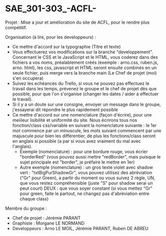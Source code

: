 # SAE_301-303_-ACFL-

Projet :
Mise a jour et amélioration du site de ACFL, pour le rendre plus compétitif.

Organisation (à lire, pour les developpeurs) :
- Ce mettre d'accord sur la typographie (Titre et texte)
- Vous effectuerez vos modifications sur la branche "developpement". Concernant le CSS et le JavaScript et le HTML, vous coderez dans des fichiers a vos noms, préalablement créés (exemple : arno.css, ruben.js, arno. html), les css, javascript et HTML seront ensuite combinés en un seule fichier, puis merge vers la branche main (Le Chef de projet (moi) s'en occupera)
- Suivez les echéances du Trello, si vous ne pouvez pas effectuez le travail dans les temps, prévenez le groupe et le chef de projet dès que possible, pour que l'on s'organise (changer les dates / aider à effectuer le travail).
- Si il y a un doute sur une consigne, envoyer un message dans le groupe, j'essayerai dit répondre le plus rapidement possible
- Ce mettre d'accord sur une nomenclature (façon d'écrire), pour une meiileur lisibilité et uniformité du site. Nous écrirons tous nos fonction/class css/variable en suivant la nomenclature suivante : le 1er mot commence par un minuscule, les mots suivant commencent par une majuscule pour bien les différentier, de plus les fonctions/class seront en anglais si possible (a par si vous avez vraiment du mal avec l'anglais).
  - Exemple (nomenclature) : pour une bordure rouge, vous écrier "borderRed" (vous pouvez aussi mettre "redBorder", mais puisque le sujet principale est "border", je préfaire le mettre en 1er)
  - Autre exemple (nomenclature) : un gros texte violet avec shadow vert : "txtBigPurShadowGr", vous pouvez utilisez des abréviation ("Gr" pour Green), a partir du moment ou vous suivez 2 règle, UN, que vous restez compréhensible (juste "S" pour shadow serai un peut court) DEUX : que vous soyer constant (si vous mettez "Gr" pour green, faite le partout, ne changez pas d'abréviation entre chaque class)



Membre du groupe :
- Chef de projet : Jérémie PARANT
- Graphiste : Morgane LE NORMAND
- Developpeurs : Arno LE MOIL, Jérémie PARANT, Ruben DE ABREU
